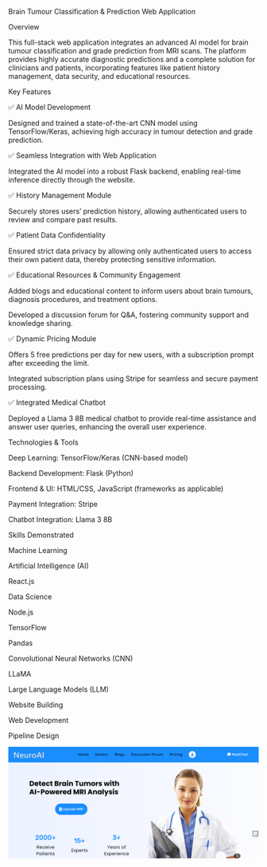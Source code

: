 Brain Tumour Classification & Prediction Web Application

Overview

This full-stack web application integrates an advanced AI model for brain tumour classification and grade prediction from MRI scans. The platform provides highly accurate diagnostic predictions and a complete solution for clinicians and patients, incorporating features like patient history management, data security, and educational resources.

Key Features

✅ AI Model Development

Designed and trained a state-of-the-art CNN model using TensorFlow/Keras, achieving high accuracy in tumour detection and grade prediction.

✅ Seamless Integration with Web Application

Integrated the AI model into a robust Flask backend, enabling real-time inference directly through the website.

✅ History Management Module

Securely stores users’ prediction history, allowing authenticated users to review and compare past results.

✅ Patient Data Confidentiality

Ensured strict data privacy by allowing only authenticated users to access their own patient data, thereby protecting sensitive information.

✅ Educational Resources & Community Engagement

Added blogs and educational content to inform users about brain tumours, diagnosis procedures, and treatment options.

Developed a discussion forum for Q&A, fostering community support and knowledge sharing.

✅ Dynamic Pricing Module

Offers 5 free predictions per day for new users, with a subscription prompt after exceeding the limit.

Integrated subscription plans using Stripe for seamless and secure payment processing.

✅ Integrated Medical Chatbot

Deployed a Llama 3 8B medical chatbot to provide real-time assistance and answer user queries, enhancing the overall user experience.

Technologies & Tools

Deep Learning: TensorFlow/Keras (CNN-based model)

Backend Development: Flask (Python)

Frontend & UI: HTML/CSS, JavaScript (frameworks as applicable)

Payment Integration: Stripe

Chatbot Integration: Llama 3 8B

Skills Demonstrated

Machine Learning

Artificial Intelligence (AI)

React.js

Data Science

Node.js

TensorFlow

Pandas

Convolutional Neural Networks (CNN)

LLaMA

Large Language Models (LLM)

Website Building

Web Development

Pipeline Design


![Alt Text](home.png)

